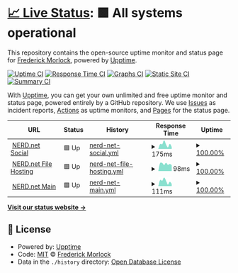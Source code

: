 # [📈 Live Status](https://status.nerd.net): <!--live status--> **🟩 All systems operational**

This repository contains the open-source uptime monitor and status page for [Frederick Morlock](https://freddy.us), powered by [Upptime](https://github.com/upptime/upptime).

[![Uptime CI](https://github.com/FrederickGeek8/uptime-nerd.net/workflows/Uptime%20CI/badge.svg)](https://github.com/FrederickGeek8/uptime-nerd.net/actions?query=workflow%3A%22Uptime+CI%22)
[![Response Time CI](https://github.com/FrederickGeek8/uptime-nerd.net/workflows/Response%20Time%20CI/badge.svg)](https://github.com/FrederickGeek8/uptime-nerd.net/actions?query=workflow%3A%22Response+Time+CI%22)
[![Graphs CI](https://github.com/FrederickGeek8/uptime-nerd.net/workflows/Graphs%20CI/badge.svg)](https://github.com/FrederickGeek8/uptime-nerd.net/actions?query=workflow%3A%22Graphs+CI%22)
[![Static Site CI](https://github.com/FrederickGeek8/uptime-nerd.net/workflows/Static%20Site%20CI/badge.svg)](https://github.com/FrederickGeek8/uptime-nerd.net/actions?query=workflow%3A%22Static+Site+CI%22)
[![Summary CI](https://github.com/FrederickGeek8/uptime-nerd.net/workflows/Summary%20CI/badge.svg)](https://github.com/FrederickGeek8/uptime-nerd.net/actions?query=workflow%3A%22Summary+CI%22)

With [Upptime](https://upptime.js.org), you can get your own unlimited and free uptime monitor and status page, powered entirely by a GitHub repository. We use [Issues](https://github.com/FrederickGeek8/uptime-nerd.net/issues) as incident reports, [Actions](https://github.com/FrederickGeek8/uptime-nerd.net/actions) as uptime monitors, and [Pages](https://status.nerd.net) for the status page.

<!--start: status pages-->
<!-- This summary is generated by Upptime (https://github.com/upptime/upptime) -->
<!-- Do not edit this manually, your changes will be overwritten -->
<!-- prettier-ignore -->
| URL | Status | History | Response Time | Uptime |
| --- | ------ | ------- | ------------- | ------ |
| <img alt="" src="https://icons.duckduckgo.com/ip3/social.nerd.net.ico" height="13"> [NERD.net Social](https://social.nerd.net) | 🟩 Up | [nerd-net-social.yml](https://github.com/FrederickGeek8/uptime-nerd.net/commits/HEAD/history/nerd-net-social.yml) | <details><summary><img alt="Response time graph" src="./graphs/nerd-net-social/response-time-week.png" height="20"> 175ms</summary><br><a href="https://status.nerd.net/history/nerd-net-social"><img alt="Response time 253" src="https://img.shields.io/endpoint?url=https%3A%2F%2Fraw.githubusercontent.com%2FFrederickGeek8%2Fuptime-nerd.net%2FHEAD%2Fapi%2Fnerd-net-social%2Fresponse-time.json"></a><br><a href="https://status.nerd.net/history/nerd-net-social"><img alt="24-hour response time 80" src="https://img.shields.io/endpoint?url=https%3A%2F%2Fraw.githubusercontent.com%2FFrederickGeek8%2Fuptime-nerd.net%2FHEAD%2Fapi%2Fnerd-net-social%2Fresponse-time-day.json"></a><br><a href="https://status.nerd.net/history/nerd-net-social"><img alt="7-day response time 175" src="https://img.shields.io/endpoint?url=https%3A%2F%2Fraw.githubusercontent.com%2FFrederickGeek8%2Fuptime-nerd.net%2FHEAD%2Fapi%2Fnerd-net-social%2Fresponse-time-week.json"></a><br><a href="https://status.nerd.net/history/nerd-net-social"><img alt="30-day response time 203" src="https://img.shields.io/endpoint?url=https%3A%2F%2Fraw.githubusercontent.com%2FFrederickGeek8%2Fuptime-nerd.net%2FHEAD%2Fapi%2Fnerd-net-social%2Fresponse-time-month.json"></a><br><a href="https://status.nerd.net/history/nerd-net-social"><img alt="1-year response time 253" src="https://img.shields.io/endpoint?url=https%3A%2F%2Fraw.githubusercontent.com%2FFrederickGeek8%2Fuptime-nerd.net%2FHEAD%2Fapi%2Fnerd-net-social%2Fresponse-time-year.json"></a></details> | <details><summary><a href="https://status.nerd.net/history/nerd-net-social">100.00%</a></summary><a href="https://status.nerd.net/history/nerd-net-social"><img alt="All-time uptime 99.96%" src="https://img.shields.io/endpoint?url=https%3A%2F%2Fraw.githubusercontent.com%2FFrederickGeek8%2Fuptime-nerd.net%2FHEAD%2Fapi%2Fnerd-net-social%2Fuptime.json"></a><br><a href="https://status.nerd.net/history/nerd-net-social"><img alt="24-hour uptime 100.00%" src="https://img.shields.io/endpoint?url=https%3A%2F%2Fraw.githubusercontent.com%2FFrederickGeek8%2Fuptime-nerd.net%2FHEAD%2Fapi%2Fnerd-net-social%2Fuptime-day.json"></a><br><a href="https://status.nerd.net/history/nerd-net-social"><img alt="7-day uptime 100.00%" src="https://img.shields.io/endpoint?url=https%3A%2F%2Fraw.githubusercontent.com%2FFrederickGeek8%2Fuptime-nerd.net%2FHEAD%2Fapi%2Fnerd-net-social%2Fuptime-week.json"></a><br><a href="https://status.nerd.net/history/nerd-net-social"><img alt="30-day uptime 100.00%" src="https://img.shields.io/endpoint?url=https%3A%2F%2Fraw.githubusercontent.com%2FFrederickGeek8%2Fuptime-nerd.net%2FHEAD%2Fapi%2Fnerd-net-social%2Fuptime-month.json"></a><br><a href="https://status.nerd.net/history/nerd-net-social"><img alt="1-year uptime 99.96%" src="https://img.shields.io/endpoint?url=https%3A%2F%2Fraw.githubusercontent.com%2FFrederickGeek8%2Fuptime-nerd.net%2FHEAD%2Fapi%2Fnerd-net-social%2Fuptime-year.json"></a></details>
| <img alt="" src="https://icons.duckduckgo.com/ip3/files.nerd.net.ico" height="13"> [NERD.net File Hosting](https://files.nerd.net/anchor.jpg) | 🟩 Up | [nerd-net-file-hosting.yml](https://github.com/FrederickGeek8/uptime-nerd.net/commits/HEAD/history/nerd-net-file-hosting.yml) | <details><summary><img alt="Response time graph" src="./graphs/nerd-net-file-hosting/response-time-week.png" height="20"> 98ms</summary><br><a href="https://status.nerd.net/history/nerd-net-file-hosting"><img alt="Response time 228" src="https://img.shields.io/endpoint?url=https%3A%2F%2Fraw.githubusercontent.com%2FFrederickGeek8%2Fuptime-nerd.net%2FHEAD%2Fapi%2Fnerd-net-file-hosting%2Fresponse-time.json"></a><br><a href="https://status.nerd.net/history/nerd-net-file-hosting"><img alt="24-hour response time 41" src="https://img.shields.io/endpoint?url=https%3A%2F%2Fraw.githubusercontent.com%2FFrederickGeek8%2Fuptime-nerd.net%2FHEAD%2Fapi%2Fnerd-net-file-hosting%2Fresponse-time-day.json"></a><br><a href="https://status.nerd.net/history/nerd-net-file-hosting"><img alt="7-day response time 98" src="https://img.shields.io/endpoint?url=https%3A%2F%2Fraw.githubusercontent.com%2FFrederickGeek8%2Fuptime-nerd.net%2FHEAD%2Fapi%2Fnerd-net-file-hosting%2Fresponse-time-week.json"></a><br><a href="https://status.nerd.net/history/nerd-net-file-hosting"><img alt="30-day response time 103" src="https://img.shields.io/endpoint?url=https%3A%2F%2Fraw.githubusercontent.com%2FFrederickGeek8%2Fuptime-nerd.net%2FHEAD%2Fapi%2Fnerd-net-file-hosting%2Fresponse-time-month.json"></a><br><a href="https://status.nerd.net/history/nerd-net-file-hosting"><img alt="1-year response time 228" src="https://img.shields.io/endpoint?url=https%3A%2F%2Fraw.githubusercontent.com%2FFrederickGeek8%2Fuptime-nerd.net%2FHEAD%2Fapi%2Fnerd-net-file-hosting%2Fresponse-time-year.json"></a></details> | <details><summary><a href="https://status.nerd.net/history/nerd-net-file-hosting">100.00%</a></summary><a href="https://status.nerd.net/history/nerd-net-file-hosting"><img alt="All-time uptime 99.92%" src="https://img.shields.io/endpoint?url=https%3A%2F%2Fraw.githubusercontent.com%2FFrederickGeek8%2Fuptime-nerd.net%2FHEAD%2Fapi%2Fnerd-net-file-hosting%2Fuptime.json"></a><br><a href="https://status.nerd.net/history/nerd-net-file-hosting"><img alt="24-hour uptime 100.00%" src="https://img.shields.io/endpoint?url=https%3A%2F%2Fraw.githubusercontent.com%2FFrederickGeek8%2Fuptime-nerd.net%2FHEAD%2Fapi%2Fnerd-net-file-hosting%2Fuptime-day.json"></a><br><a href="https://status.nerd.net/history/nerd-net-file-hosting"><img alt="7-day uptime 100.00%" src="https://img.shields.io/endpoint?url=https%3A%2F%2Fraw.githubusercontent.com%2FFrederickGeek8%2Fuptime-nerd.net%2FHEAD%2Fapi%2Fnerd-net-file-hosting%2Fuptime-week.json"></a><br><a href="https://status.nerd.net/history/nerd-net-file-hosting"><img alt="30-day uptime 100.00%" src="https://img.shields.io/endpoint?url=https%3A%2F%2Fraw.githubusercontent.com%2FFrederickGeek8%2Fuptime-nerd.net%2FHEAD%2Fapi%2Fnerd-net-file-hosting%2Fuptime-month.json"></a><br><a href="https://status.nerd.net/history/nerd-net-file-hosting"><img alt="1-year uptime 99.92%" src="https://img.shields.io/endpoint?url=https%3A%2F%2Fraw.githubusercontent.com%2FFrederickGeek8%2Fuptime-nerd.net%2FHEAD%2Fapi%2Fnerd-net-file-hosting%2Fuptime-year.json"></a></details>
| <img alt="" src="https://icons.duckduckgo.com/ip3/nerd.net.ico" height="13"> [NERD.net Main](https://nerd.net) | 🟩 Up | [nerd-net-main.yml](https://github.com/FrederickGeek8/uptime-nerd.net/commits/HEAD/history/nerd-net-main.yml) | <details><summary><img alt="Response time graph" src="./graphs/nerd-net-main/response-time-week.png" height="20"> 111ms</summary><br><a href="https://status.nerd.net/history/nerd-net-main"><img alt="Response time 151" src="https://img.shields.io/endpoint?url=https%3A%2F%2Fraw.githubusercontent.com%2FFrederickGeek8%2Fuptime-nerd.net%2FHEAD%2Fapi%2Fnerd-net-main%2Fresponse-time.json"></a><br><a href="https://status.nerd.net/history/nerd-net-main"><img alt="24-hour response time 24" src="https://img.shields.io/endpoint?url=https%3A%2F%2Fraw.githubusercontent.com%2FFrederickGeek8%2Fuptime-nerd.net%2FHEAD%2Fapi%2Fnerd-net-main%2Fresponse-time-day.json"></a><br><a href="https://status.nerd.net/history/nerd-net-main"><img alt="7-day response time 111" src="https://img.shields.io/endpoint?url=https%3A%2F%2Fraw.githubusercontent.com%2FFrederickGeek8%2Fuptime-nerd.net%2FHEAD%2Fapi%2Fnerd-net-main%2Fresponse-time-week.json"></a><br><a href="https://status.nerd.net/history/nerd-net-main"><img alt="30-day response time 139" src="https://img.shields.io/endpoint?url=https%3A%2F%2Fraw.githubusercontent.com%2FFrederickGeek8%2Fuptime-nerd.net%2FHEAD%2Fapi%2Fnerd-net-main%2Fresponse-time-month.json"></a><br><a href="https://status.nerd.net/history/nerd-net-main"><img alt="1-year response time 151" src="https://img.shields.io/endpoint?url=https%3A%2F%2Fraw.githubusercontent.com%2FFrederickGeek8%2Fuptime-nerd.net%2FHEAD%2Fapi%2Fnerd-net-main%2Fresponse-time-year.json"></a></details> | <details><summary><a href="https://status.nerd.net/history/nerd-net-main">100.00%</a></summary><a href="https://status.nerd.net/history/nerd-net-main"><img alt="All-time uptime 100.00%" src="https://img.shields.io/endpoint?url=https%3A%2F%2Fraw.githubusercontent.com%2FFrederickGeek8%2Fuptime-nerd.net%2FHEAD%2Fapi%2Fnerd-net-main%2Fuptime.json"></a><br><a href="https://status.nerd.net/history/nerd-net-main"><img alt="24-hour uptime 100.00%" src="https://img.shields.io/endpoint?url=https%3A%2F%2Fraw.githubusercontent.com%2FFrederickGeek8%2Fuptime-nerd.net%2FHEAD%2Fapi%2Fnerd-net-main%2Fuptime-day.json"></a><br><a href="https://status.nerd.net/history/nerd-net-main"><img alt="7-day uptime 100.00%" src="https://img.shields.io/endpoint?url=https%3A%2F%2Fraw.githubusercontent.com%2FFrederickGeek8%2Fuptime-nerd.net%2FHEAD%2Fapi%2Fnerd-net-main%2Fuptime-week.json"></a><br><a href="https://status.nerd.net/history/nerd-net-main"><img alt="30-day uptime 100.00%" src="https://img.shields.io/endpoint?url=https%3A%2F%2Fraw.githubusercontent.com%2FFrederickGeek8%2Fuptime-nerd.net%2FHEAD%2Fapi%2Fnerd-net-main%2Fuptime-month.json"></a><br><a href="https://status.nerd.net/history/nerd-net-main"><img alt="1-year uptime 100.00%" src="https://img.shields.io/endpoint?url=https%3A%2F%2Fraw.githubusercontent.com%2FFrederickGeek8%2Fuptime-nerd.net%2FHEAD%2Fapi%2Fnerd-net-main%2Fuptime-year.json"></a></details>

<!--end: status pages-->

[**Visit our status website →**](https://status.nerd.net)

## 📄 License

- Powered by: [Upptime](https://github.com/upptime/upptime)
- Code: [MIT](./LICENSE) © [Frederick Morlock](https://freddy.us)
- Data in the `./history` directory: [Open Database License](https://opendatacommons.org/licenses/odbl/1-0/)
